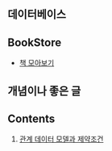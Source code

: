 ## 데이터베이스

## BookStore

- [책 모아보기](bookstore.md)

## 개념이나 좋은 글

## Contents
1. [관계 데이터 모델과 제약조건](constraint.md)
